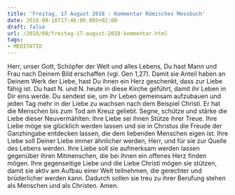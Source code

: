 ```yaml
---
title: 'Freitag, 17 August 2018 : Kommentar Römisches Messbuch'
date: 2018-08-16T17:46:00.005+02:00
draft: false
url: /2018/08/freitag-17-august-2018-kommentar.html
tags: 
- MEDITATIO
---
```


Herr, unser Gott, Schöpfer der Welt und alles Lebens, Du hast Mann und Frau nach Deinem Bild erschaffen (vgl. Gen 1,27). Damit sie Anteil haben an Deinem Werk der Liebe, hast Du ihnen ein Herz geschenkt, dass zur Liebe fähig ist. Du hast N. und N. heute in diese Kirche geführt, damit ihr Leben in Dir eins werde. Du sendest sie, um ihr Leben gemeinsam aufzubauen und jeden Tag mehr in der Liebe zu wachsen nach dem Beispiel Christi. Er hat die Menschen bis zum Tod am Kreuz geliebt. Segne, schütze und stärke die Liebe dieser Neuvermählten: Ihre Liebe sei ihnen Stütze ihrer Treue. Ihre Liebe möge sie glücklich werden lassen und sie in Christus die Freude der Ganzhingabe entdecken lassen, die dem liebenden Menschen eigen ist. Ihre Liebe soll Deiner Liebe immer ähnlicher werden, Herr, und für sie zur Quelle des Lebens werden. Ihre Liebe soll sie aufmerksam werden lassen gegenüber ihren Mitmenschen, die bei ihnen ein offenes Herz finden mögen. Ihre gegenseitige Liebe und die Liebe Christi mögen sie stützen, damit sie aktiv am Aufbau einer Welt teilnehmen, die gerechter und brüderlicher werden kann. Dadurch sollen sie treu zu ihrer Berufung stehen als Menschen und als Christen. Amen.
